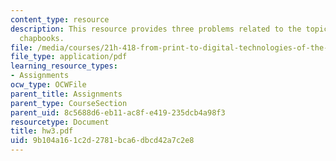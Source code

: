 ```yaml
---
content_type: resource
description: This resource provides three problems related to the topic of english
  chapbooks.
file: /media/courses/21h-418-from-print-to-digital-technologies-of-the-word-1450-present-fall-2005/9b104a161c2d2781bca6dbcd42a7c2e8_hw3.pdf
file_type: application/pdf
learning_resource_types:
- Assignments
ocw_type: OCWFile
parent_title: Assignments
parent_type: CourseSection
parent_uid: 8c5688d6-eb11-ac8f-e419-235dcb4a98f3
resourcetype: Document
title: hw3.pdf
uid: 9b104a16-1c2d-2781-bca6-dbcd42a7c2e8
---
```

